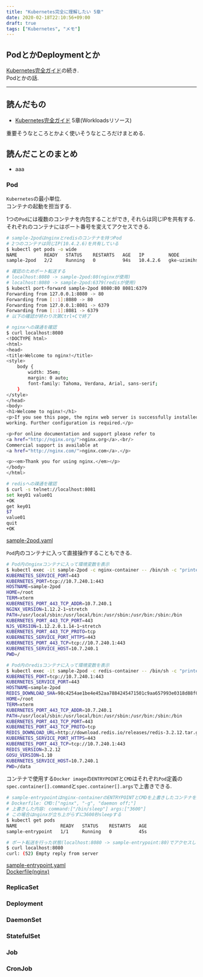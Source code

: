 ```yaml
---
title: "Kubernetes完全に理解したい 5章"
date: 2020-02-18T22:10:56+09:00
draft: true
tags: ["Kubernetes", "メモ"]
---
```


## PodとかDeploymentとか

[Kubernetes完全ガイド](https://book.impress.co.jp/books/1118101055)の続き.  
Podとかの話.  

<!--more-->
---

## 読んだもの

- [Kubernetes完全ガイド](https://book.impress.co.jp/books/1118101055) 5章(Workloadsリソース)

重要そうなところとかよく使いそうなところだけまとめる.  

## 読んだことのまとめ

- aaa

### Pod
`Kubernetes`の最小単位.  
コンテナの起動を担当する.  

1つの`Pod`には複数のコンテナを内包することができ, それらは同じIPを共有する.  
それぞれのコンテナにはポート番号を変えてアクセスできる.  

```bash
# sample-2podはnginxとredisのコンテナを持つPod
# 2つのコンテナは同じIP(10.4.2.6)を共有している
$ kubectl get pods -o wide
NAME          READY   STATUS    RESTARTS   AGE   IP         NODE                                                  NOMINATED NODE   READINESS GATES
sample-2pod   2/2     Running   0          94s   10.4.2.6   gke-uzimihsr-k8s-perfect-default-pool-e0d8f087-0dgf   <none>           <none>

# 確認のためポート転送する
# localhost:8080 -> sample-2pod:80(nginxが使用)
# localhost:8080 -> sample-2pod:6379(redisが使用)
$ kubectl port-forward sample-2pod 8080:80 8081:6379
Forwarding from 127.0.0.1:8080 -> 80
Forwarding from [::1]:8080 -> 80
Forwarding from 127.0.0.1:8081 -> 6379
Forwarding from [::1]:8081 -> 6379
# 以下の確認が終わり次第Ctrl+Cで終了

# nginxへの疎通を確認
$ curl localhost:8080
<!DOCTYPE html>
<html>
<head>
<title>Welcome to nginx!</title>
<style>
    body {
        width: 35em;
        margin: 0 auto;
        font-family: Tahoma, Verdana, Arial, sans-serif;
    }
</style>
</head>
<body>
<h1>Welcome to nginx!</h1>
<p>If you see this page, the nginx web server is successfully installed and
working. Further configuration is required.</p>

<p>For online documentation and support please refer to
<a href="http://nginx.org/">nginx.org</a>.<br/>
Commercial support is available at
<a href="http://nginx.com/">nginx.com</a>.</p>

<p><em>Thank you for using nginx.</em></p>
</body>
</html>

# redisへの疎通を確認
$ curl -s telnet://localhost:8081
set key01 value01
+OK
get key01
$7
value01
quit
+OK
```

[sample-2pod.yaml](https://github.com/MasayaAoyama/kubernetes-perfect-guide/blob/be0185d3970f97b3b8d7aaa2a51c07144ab54171/samples/chapter05/sample-2pod.yaml)  

`Pod`内のコンテナに入って直接操作することもできる.  

```bash
# Pod内のnginxコンテナに入って環境変数を表示
$ kubectl exec -it sample-2pod -c nginx-container -- /bin/sh -c "printenv"
KUBERNETES_SERVICE_PORT=443
KUBERNETES_PORT=tcp://10.7.240.1:443
HOSTNAME=sample-2pod
HOME=/root
TERM=xterm
KUBERNETES_PORT_443_TCP_ADDR=10.7.240.1
NGINX_VERSION=1.12.2-1~stretch
PATH=/usr/local/sbin:/usr/local/bin:/usr/sbin:/usr/bin:/sbin:/bin
KUBERNETES_PORT_443_TCP_PORT=443
NJS_VERSION=1.12.2.0.1.14-1~stretch
KUBERNETES_PORT_443_TCP_PROTO=tcp
KUBERNETES_SERVICE_PORT_HTTPS=443
KUBERNETES_PORT_443_TCP=tcp://10.7.240.1:443
KUBERNETES_SERVICE_HOST=10.7.240.1
PWD=/

# Pod内のredisコンテナに入って環境変数を表示
$ kubectl exec -it sample-2pod -c redis-container -- /bin/sh -c "printenv"
KUBERNETES_PORT=tcp://10.7.240.1:443
KUBERNETES_SERVICE_PORT=443
HOSTNAME=sample-2pod
REDIS_DOWNLOAD_SHA=98c4254ae1be4e452aa7884245471501c9aa657993e0318d88f048093e7f88fd
HOME=/root
TERM=xterm
KUBERNETES_PORT_443_TCP_ADDR=10.7.240.1
PATH=/usr/local/sbin:/usr/local/bin:/usr/sbin:/usr/bin:/sbin:/bin
KUBERNETES_PORT_443_TCP_PORT=443
KUBERNETES_PORT_443_TCP_PROTO=tcp
REDIS_DOWNLOAD_URL=http://download.redis.io/releases/redis-3.2.12.tar.gz
KUBERNETES_SERVICE_PORT_HTTPS=443
KUBERNETES_PORT_443_TCP=tcp://10.7.240.1:443
REDIS_VERSION=3.2.12
GOSU_VERSION=1.10
KUBERNETES_SERVICE_HOST=10.7.240.1
PWD=/data
```

コンテナで使用する`Docker image`の`ENTRYPOINT`と`CMD`はそれぞれ`Pod`定義の`spec.container[].command`と`spec.container[].args`で上書きできる.  

```bash
# sample-entrypointはnginx-containerのENTRYPOINTとCMDを上書きしたコンテナを持つPod
# Dockerfile: CMD:["nginx", "-g", "daemon off;"]
# 上書きした内容: command:["/bin/sleep"] args:["3600"]
# この場合はnginxが立ち上がらずに3600秒sleepする
$ kubectl get pods
NAME                READY   STATUS    RESTARTS   AGE
sample-entrypoint   1/1     Running   0          45s

# ポート転送を行った状態(localhost:8080 -> sample-entrypoint:80)でアクセスしてもnginxが起動していないため何も返らない
$ curl localhost:8080
curl: (52) Empty reply from server
```

[sample-entrypoint.yaml](https://github.com/MasayaAoyama/kubernetes-perfect-guide/blob/be0185d3970f97b3b8d7aaa2a51c07144ab54171/samples/chapter05/sample-entrypoint.yaml)  
[Dockerfile(nginx)](https://github.com/nginxinc/docker-nginx/blob/e3bbc1131a683dabf868268e62b9d3fbd250191b/stable/alpine/Dockerfile)  

### ReplicaSet

### Deployment

### DaemonSet

### StatefulSet

### Job

### CronJob
